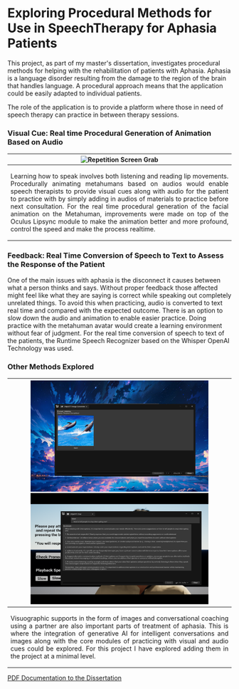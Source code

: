 # Exploring Procedural Methods for Use in SpeechTherapy for Aphasia Patients

This project, as part of my master's dissertation, investigates procedural methods for helping with the rehabilitation of patients with Aphasia. Aphasia is a language disorder resulting from the damage to the region of the brain that handles language. A procedural approach means that the application could be easily adapted to individual patients.

The role of the application is to provide a platform where those in need of speech therapy can practice in between therapy sessions. 

### Visual Cue: Real time Procedural Generation of Animation Based on Audio

|  <img  src="https://github.com/SharonGomez/speech-therapy/blob/main/Demos/repetition.gif" width="772" height="475"  alt="Repetition Screen Grab"/>|
|:--:| 
| <p align="justify">Learning how to speak involves both listening and reading lip movements. Procedurally animating metahumans based on audios would enable speech therapists to provide visual cues along with audio for the patient to practice with by simply adding in audios of materials to practice before next consultation. For the real time procedural generation of the facial animation on the Metahuman, improvements were made on top of the Oculus Lipsync module to make the animation better and more profound, control the speed and make the process realtime. </p>|

### Feedback: Real Time Conversion of Speech to Text to Assess the Response of the Patient

One of the main issues with aphasia is the disconnect it causes between what a person thinks and says. Without proper feedback those affected might feel like what they are saying is correct while speaking out completely unrelated things. To avoid this when practicing, audio is converted to text real time and compared with the expected outcome. There is an option to slow down the audio and animation to enable easier practice. Doing practice with the metahuman avatar would create a learning environment without fear of judgment.
For the real time conversion of speech to text of the patients, the Runtime Speech Recognizer based on the Whisper OpenAI Technology was used. 

### Other Methods Explored
| <img src="https://github.com/SharonGomez/speech-therapy/blob/main/Demos/dall-e.png" width="400" height="250"/> <img src="https://github.com/SharonGomez/speech-therapy/blob/main/Demos/conversation.png" width="400" height="250"/>|
|:--:|
| <p align="justify"> Visuographic supports in the form of images and conversational coaching using a partner are also important parts of treatment of aphasia. This is where the integration of generative AI for intelligent conversations and images along with the core modules of practicing with visual and audio cues could be explored. For this project I have explored adding them in the project at a minimal level.</p>|



[PDF Documentation to the Dissertation](https://github.com/SharonGomez/speech-therapy/releases/tag/v1.0/Procedural_Approach_to_Speech_Therapy_for_Aphasia_Patients.pdf)
